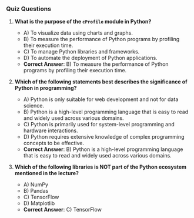 ### Quiz Questions ###

1. **What is the purpose of the `cProfile` module in Python?**  
   - A) To visualize data using charts and graphs.  
   - B) To measure the performance of Python programs by profiling their execution time.  
   - C) To manage Python libraries and frameworks.  
   - D) To automate the deployment of Python applications.  
   - **Correct Answer**: B) To measure the performance of Python programs by profiling their execution time.

2. **Which of the following statements best describes the significance of Python in programming?**  
   - A) Python is only suitable for web development and not for data science.  
   - B) Python is a high-level programming language that is easy to read and widely used across various domains.  
   - C) Python is primarily used for system-level programming and hardware interactions.  
   - D) Python requires extensive knowledge of complex programming concepts to be effective.  
   - **Correct Answer**: B) Python is a high-level programming language that is easy to read and widely used across various domains.

3. **Which of the following libraries is NOT part of the Python ecosystem mentioned in the lecture?**  
   - A) NumPy  
   - B) Pandas  
   - C) TensorFlow  
   - D) Matplotlib  
   - **Correct Answer**: C) TensorFlow